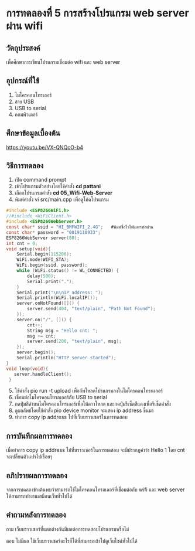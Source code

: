 # การทดลองที่ 5 การสร้างโปรแกรม web server ผ่าน wifi

## วัตถุประสงค์
เพื่อศึกษาการเขียนโปรแกรมเชื่อมต่อ wifi และ web server

## อุปกรณ์ที่ใช้
1. ไมโครคอนโทรเลอร์
2. สาย USB
3. USB to serial
4. คอมพิวเตอร์

## ศึกษาข้อมูลเบื้องต้น
https://youtu.be/VX-QNQcO-b4

## วิธีการทดลอง
1. เปิด command prompt
2. เข้าโปรแกรมตัวอย่างโดยใช้คำสั่ง **cd pattani**
3. เลือกโปรแกรมคำสั่ง **cd 05_Wifi-Web-Server**
4. พิมพ์คำสั่ง vi src/main.cpp เพื่อดูโค้ดโปรแกรม

```c
#include <ESP8266WiFi.h>
//#include <WiFiClient.h>
#include <ESP8266WebServer.h>
const char* ssid = "HI_BMFWIFI_2.4G";   #พิมพ์ชื่อไวไฟและรหัสผ่าน
const char* password = "0819110933";
ESP8266WebServer server(80);
int cnt = 0;
void setup(void){
	Serial.begin(115200);
	WiFi.mode(WIFI_STA);
	WiFi.begin(ssid, password);
	while (WiFi.status() != WL_CONNECTED) {
		delay(500);
		Serial.print(".");
	}
	Serial.print("\n\nIP address: ");
	Serial.println(WiFi.localIP());
	server.onNotFound([]() {
		server.send(404, "text/plain", "Path Not Found");
	});
	server.on("/", []() {
		cnt++;
		String msg = "Hello cnt: ";
		msg += cnt;
		server.send(200, "text/plain", msg);
	});
	server.begin();
	Serial.println("HTTP server started");
}
void loop(void){
   server.handleClient();
 }
 ```
5. ใช้คำสั่ง pio run -t upload เพื่ออัพโหลดโปรแกรมลงในไมโครคอนโทรนเลอร์
6. เชื่อมต่อไมโครคอนโทรลเลอร์กับ USB to serial
7. กดปุ่มสีดำบนไมโครคอนโทรเลอร์เพื่อให้ดาวโหลด และกดปุ่มรีเซ็ตสีแดงเพื่อรีเซ็ตคำสั่ง
8. ดูผลลัพธ์โดยใช้คำสั่ง pio device monitor จะแสดง ip address ขึ้นมา
9. ทำการ copy ip address ไปที่เว็บบราวเซอร์ในการทดสอบ

## การบันทึกผลการทดลอง 
เมื่อทำการ copy ip address ไปที่บราวเซอร์ในการทดสอบ จะมีปรากฎคำว่า Hello 1 โดย cnt จะเปลี่ยนตัวแปรไปเรื่อยๆ

## อภิปรายผลการทดลอง
จากการทดลองข้างต้นพบว่าสามารถใช้ไมโครคอนโทรลเลอร์ที่เชื่อมต่อกับ wifi และ web server ให้สามารถทำงานเสมือนเว็บทั่วไปได้

## คำถามหลังการทดลอง
ถาม เว็บบราวเซอร์ที่แตกต่างกันมีผลต่อการทดสอบโปรแกรมหรือไม่

ตอบ ไม่มีผล ใช้เว็บบราวเซอร์อะไรก็ได้ที่สามารถเข้าไปดูเว็บไซต์ทั่วไปได้
